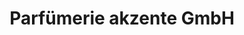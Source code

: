 ---
title: "Parfümerie akzente GmbH"
url: /neckarsulm/parfuemerie-akzente-gmbh/
shop: Parfümerie
---